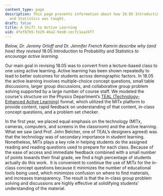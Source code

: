 ```yaml
---
content_type: page
description: This page presents information about how 18.05 Introduction to Probability
  and Statistics was taught.
draft: false
title: A Shift to Active Learning
uid: 4fef87b5-fe29-4ba2-9ee0-cec7c1aa24f7
---
```

*Below, Dr. Jeremy Orloff and Dr. Jennifer French Kamrin describe why (and how) they revised* 18.05 Introduction to Probability and Statistics *to encourage active learning.*

Our main goal in revising 18.05 was to convert from a lecture-based class to one using active learning. Active learning has been shown repeatedly to lead to better outcomes for students across demographic factors. In 18.05 the active learning involves multiple-choice concept questions, small table discussions, larger group discussions, and collaborative group problem solving supported by a large number of course staff. We modeled the course's structure on the Physics Department’s [TEAL (Technology-Enhanced Active Learning)](https://web.mit.edu/edtech/casestudies/teal.html) format, which utilized the MITx platform to provide content, rapid feedback on understanding of that content, in-class concept questions, and a problem set checker.

In the first year, we placed equal emphasis on the technology (MITx, cameras, computers, and screens in the classroom) and the active learning. What we saw (and Prof. John Belcher, one of TEAL’s designers agreed) was that the technology was of secondary importance in student learning. Nonetheless, MITx plays a key role in helping students do the assigned reading and reading questions used to prepare for each class. Because of the ease of access and immediate feedback combined with a small number of points towards their final grade, we find a high percentage of students actually do this work.  It is convenient to continue the use of MITx for the in-class concept questions because it minimizes the number of educational tools being used, which minimizes confusion on where to find materials, and increases transparency. The result is that the in-class group problem solving and discussions are highly effective at solidifying students’ understanding of the material.